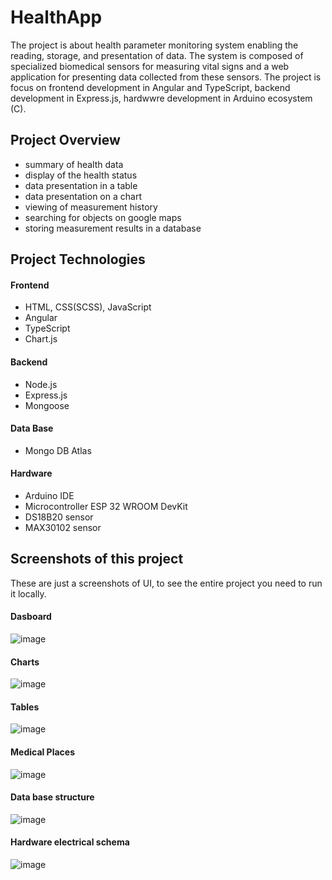# HealthApp
The project is about health parameter monitoring system enabling the reading, storage, and presentation of data. The system is composed of specialized biomedical sensors for measuring vital signs and a web application for presenting data collected from these sensors. The project is focus on frontend development in Angular and TypeScript, backend development in Express.js,  hardwwre development in Arduino ecosystem (C).
## Project Overview
- summary of health data
- display of the health status
- data presentation in a table 
- data presentation on a chart
- viewing of measurement history
- searching for objects on google maps
- storing measurement results in a database
## Project Technologies
#### Frontend
- HTML, CSS(SCSS), JavaScript
- Angular 
- TypeScript
- Chart.js
#### Backend
- Node.js
- Express.js
- Mongoose
#### Data Base
- Mongo DB Atlas
#### Hardware 
- Arduino IDE
- Microcontroller ESP 32 WROOM DevKit
- DS18B20 sensor
- MAX30102 sensor 
## Screenshots of this project
These are just a screenshots of UI, to see the entire project you need to run it locally.
#### Dasboard 
![image](https://github.com/mik00laj/HealthApp/assets/108618874/17e539bb-c173-42eb-ae03-1083c547e94e)
#### Charts
![image](https://github.com/mik00laj/HealthApp/assets/108618874/983c6960-0de0-4161-a8ac-d48670f7d169)
#### Tables
![image](https://github.com/mik00laj/HealthApp/assets/108618874/3c7d476a-c8f0-4562-9d4e-3fe830e9c7a5)
#### Medical Places 
![image](https://github.com/mik00laj/HealthApp/assets/108618874/5e9303c9-125b-4d66-995c-b15dec774fca)
#### Data base structure 
![image](https://github.com/mik00laj/HealthApp/assets/108618874/2560bb1f-6ddf-40a5-958c-b94ecacdf628)
#### Hardware electrical schema 
![image](https://github.com/mik00laj/HealthApp/assets/108618874/a40eb01b-67e5-41cd-b174-6a0b97da9f2c)







